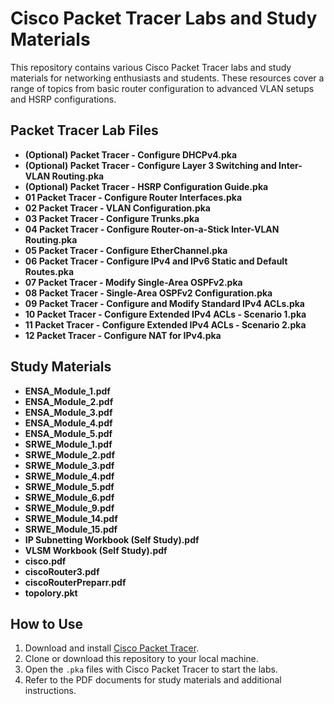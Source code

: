 # Cisco Packet Tracer Labs and Study Materials

This repository contains various Cisco Packet Tracer labs and study materials for networking enthusiasts and students. These resources cover a range of topics from basic router configuration to advanced VLAN setups and HSRP configurations.

## Packet Tracer Lab Files

- **(Optional) Packet Tracer - Configure DHCPv4.pka**
- **(Optional) Packet Tracer - Configure Layer 3 Switching and Inter-VLAN Routing.pka**
- **(Optional) Packet Tracer - HSRP Configuration Guide.pka**
- **01 Packet Tracer - Configure Router Interfaces.pka**
- **02 Packet Tracer - VLAN Configuration.pka**
- **03 Packet Tracer - Configure Trunks.pka**
- **04 Packet Tracer - Configure Router-on-a-Stick Inter-VLAN Routing.pka**
- **05 Packet Tracer - Configure EtherChannel.pka**
- **06 Packet Tracer - Configure IPv4 and IPv6 Static and Default Routes.pka**
- **07 Packet Tracer - Modify Single-Area OSPFv2.pka**
- **08 Packet Tracer - Single-Area OSPFv2 Configuration.pka**
- **09 Packet Tracer - Configure and Modify Standard IPv4 ACLs.pka**
- **10 Packet Tracer - Configure Extended IPv4 ACLs - Scenario 1.pka**
- **11 Packet Tracer - Configure Extended IPv4 ACLs - Scenario 2.pka**
- **12 Packet Tracer - Configure NAT for IPv4.pka**

## Study Materials

- **ENSA_Module_1.pdf**
- **ENSA_Module_2.pdf**
- **ENSA_Module_3.pdf**
- **ENSA_Module_4.pdf**
- **ENSA_Module_5.pdf**
- **SRWE_Module_1.pdf**
- **SRWE_Module_2.pdf**
- **SRWE_Module_3.pdf**
- **SRWE_Module_4.pdf**
- **SRWE_Module_5.pdf**
- **SRWE_Module_6.pdf**
- **SRWE_Module_9.pdf**
- **SRWE_Module_14.pdf**
- **SRWE_Module_15.pdf**
- **IP Subnetting Workbook (Self Study).pdf**
- **VLSM Workbook (Self Study).pdf**
- **cisco.pdf**
- **ciscoRouter3.pdf**
- **ciscoRouterPreparr.pdf**
- **topolory.pkt**

## How to Use

1. Download and install [Cisco Packet Tracer](https://www.netacad.com/courses/packet-tracer).
2. Clone or download this repository to your local machine.
3. Open the `.pka` files with Cisco Packet Tracer to start the labs.
4. Refer to the PDF documents for study materials and additional instructions.


